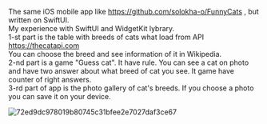 The same iOS mobile app like https://github.com/solokha-o/FunnyCats , but written on SwiftUI.</br>
My experience with SwiftUI and WidgetKit lybrary.</br>
1-st part is the table with breeds of cats what load from API https://thecatapi.com</br>
You can choose the breed and see information of it in Wikipedia.</br>
2-nd part is a game "Guess cat". It have rule. You can see a cat on photo and have two answer about what breed of cat you see. It game have counter of right answers.</br>
3-rd part of app is the photo gallery of cat's breeds. If you choose a photo you can save it on your device.</br>

![72ed9dc978019b80745c31bfee2e7027daf3ce67](https://user-images.githubusercontent.com/15982074/111310120-62108200-8665-11eb-9037-61428e321c00.gif)
